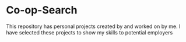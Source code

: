 # Co-op-Search
This repository has personal projects created by and worked on by me. I have selected these projects to show my skills to potential employers
